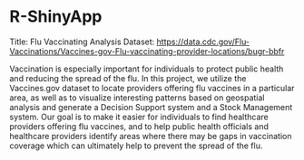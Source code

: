 # R-ShinyApp
Title: Flu Vaccinating Analysis
Dataset: https://data.cdc.gov/Flu-Vaccinations/Vaccines-gov-Flu-vaccinating-provider-locations/bugr-bbfr

Vaccination is especially important for individuals to protect public health and reducing the spread of the flu. In this project, we utilize the Vaccines.gov dataset to locate providers offering flu vaccines in a particular area, as well as to visualize interesting patterns based on geospatial analysis and generate a Decision Support system and a Stock Management system. Our goal is to make it easier for individuals to find healthcare providers offering flu vaccines, and to help public health officials and healthcare providers identify areas where there may be gaps in vaccination coverage which can ultimately help to prevent the spread of the flu.
